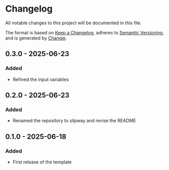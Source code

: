 # Changelog
All notable changes to this project will be documented in this file.

The format is based on [Keep a Changelog](https://keepachangelog.com/en/1.0.0/),
adheres to [Semantic Versioning](https://semver.org/spec/v2.0.0.html),
and is generated by [Changie](https://github.com/miniscruff/changie).


## 0.3.0 - 2025-06-23
### Added
* Refined the input variables

## 0.2.0 - 2025-06-23
### Added
* Renamed the repository to slipway and revise the README

## 0.1.0 - 2025-06-18
### Added
* First release of the template
